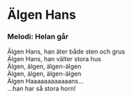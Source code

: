 # Älgen Hans
### Melodi: Helan går
Älgen Hans, han äter både sten och grus\
Älgen Hans, han välter stora hus\
Älgen, älgen, älgen-älgen\
Älgen, älgen, älgen-älgen\
Älgen Haaaaaaaaaaaans...\
...han har så stora horn!
